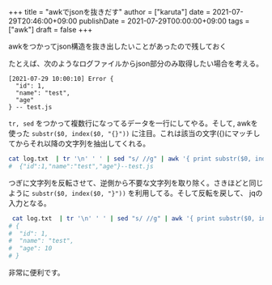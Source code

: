+++
title = "awkでjsonを抜きだす"
author = ["karuta"]
date = 2021-07-29T20:46:00+09:00
publishDate = 2021-07-29T00:00:00+09:00
tags = ["awk"]
draft = false
+++

awkをつかってjson構造を抜き出したいことがあったので残しておく  

<!--more-->  

たとえば、次のようなログファイルからjson部分のみ取得したい場合を考える。  

```
[2021-07-29 10:00:10] Error {
  "id": 1,
  "name": "test",
  "age"
} -- test.js
```

`tr, sed` をつかって複数行になってるデータを一行にしてやる。そして, awkを使った `substr($0, index($0, "{}"))` に注目。これは該当の文字({)にマッチしてからそれ以降の文字列を抽出してくれる。  

```sh
cat log.txt  | tr '\n' ' ' | sed "s/ //g" | awk '{ print substr($0, index($0, "{"))}' 
#  {"id":1,"name":"test","age"}--test.js
```

つぎに文字列を反転させて、逆側から不要な文字列を取り除く。さきほどと同じように `substr($0, index($0, "}"))` を利用してる。そして反転を戻して、 jqの入力となる。  

```sh
 cat log.txt  | tr '\n' ' ' | sed "s/ //g" | awk '{ print substr($0, index($0, "{"))}' | rev | awk '{print substr($0, index($0, "}"))}' | rev | jq .
# {
#  "id": 1,
#  "name": "test",
#  "age": 10
# }
```

非常に便利です。

